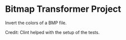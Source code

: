 # Bitmap Transformer Project
Invert the colors of a BMP file.

Credit: Clint helped with the setup of the tests.
